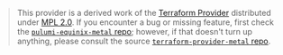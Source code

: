 > This provider is a derived work of the [Terraform Provider](https://github.com/equinix/terraform-provider-metal)
> distributed under [MPL 2.0](https://www.mozilla.org/en-US/MPL/2.0/). If you encounter a bug or missing feature,
> first check the [`pulumi-equinix-metal` repo](https://github.com/pulumi/pulumi-equinix-metal/issues); however, if that doesn't turn up anything,
> please consult the source [`terraform-provider-metal` repo](https://github.com/equinix/terraform-provider-metal/issues).